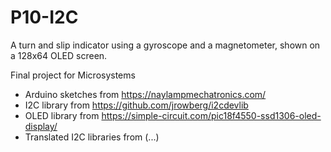 # P10-I2C
A turn and slip indicator using a gyroscope and a magnetometer, shown on a 128x64 OLED screen.

Final project for Microsystems

- Arduino sketches from https://naylampmechatronics.com/
- I2C library from https://github.com/jrowberg/i2cdevlib
- OLED library from https://simple-circuit.com/pic18f4550-ssd1306-oled-display/
- Translated I2C libraries from (...)
